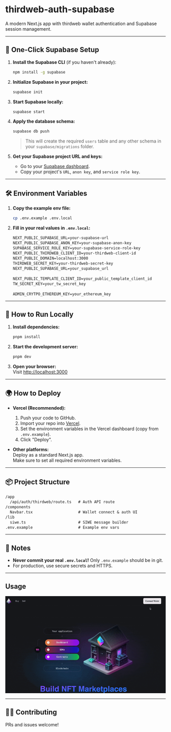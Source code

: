 # thirdweb-auth-supabase

A modern Next.js app with thirdweb wallet authentication and Supabase session management.

---

## 🚀 One-Click Supabase Setup

1. **Install the Supabase CLI** (if you haven't already):
   ```sh
   npm install -g supabase
   ```

2. **Initialize Supabase in your project:**
   ```sh
   supabase init
   ```

3. **Start Supabase locally:**
   ```sh
   supabase start
   ```

4. **Apply the database schema:**
   ```sh
   supabase db push
   ```
   > This will create the required `users` table and any other schema in your `supabase/migrations` folder.

5. **Get your Supabase project URL and keys:**
   - Go to your [Supabase dashboard](https://app.supabase.com/).
   - Copy your project's `URL`, `anon key`, and `service role key`.

---

## 🛠️ Environment Variables

1. **Copy the example env file:**
   ```sh
   cp .env.example .env.local
   ```
2. **Fill in your real values in `.env.local`:**

   ```env
   NEXT_PUBLIC_SUPABASE_URL=your-supabase-url
   NEXT_PUBLIC_SUPABASE_ANON_KEY=your-supabase-anon-key
   SUPABASE_SERVICE_ROLE_KEY=your-supabase-service-role-key
   NEXT_PUBLIC_THIRDWEB_CLIENT_ID=your-thirdweb-client-id
   NEXT_PUBLIC_DOMAIN=localhost:3000
   THIRDWEB_SECRET_KEY=your-thirdweb-secret-key
   NEXT_PUBLIC_SUPABASE_URL=your_supabase_url

   NEXT_PUBLIC_TEMPLATE_CLIENT_ID=your_public_template_client_id
   TW_SECRET_KEY=your_tw_secret_key

   ADMIN_CRYTPO_ETHEREUM_KEY=your_ethereum_key
   ```

---

## 🏃 How to Run Locally

1. **Install dependencies:**
   ```sh
   pnpm install
   ```

2. **Start the development server:**
   ```sh
   pnpm dev
   ```

3. **Open your browser:**  
   Visit [http://localhost:3000](http://localhost:3000)

---

## 🌍 How to Deploy

- **Vercel (Recommended):**
  1. Push your code to GitHub.
  2. Import your repo into [Vercel](https://vercel.com/).
  3. Set the environment variables in the Vercel dashboard (copy from `.env.example`).
  4. Click "Deploy".

- **Other platforms:**  
  Deploy as a standard Next.js app.  
  Make sure to set all required environment variables.

---

## 📦 Project Structure

```
/app
  /api/auth/thirdweb/route.ts   # Auth API route
/components
  Navbar.tsx                    # Wallet connect & auth UI
/lib
  siwe.ts                       # SIWE message builder
.env.example                    # Example env vars
```

---

## 📝 Notes

- **Never commit your real `.env.local`!** Only `.env.example` should be in git.
- For production, use secure secrets and HTTPS.

---

## Usage
![Demo](public/demo.gif)

---

## 🧑‍💻 Contributing

PRs and issues welcome!

